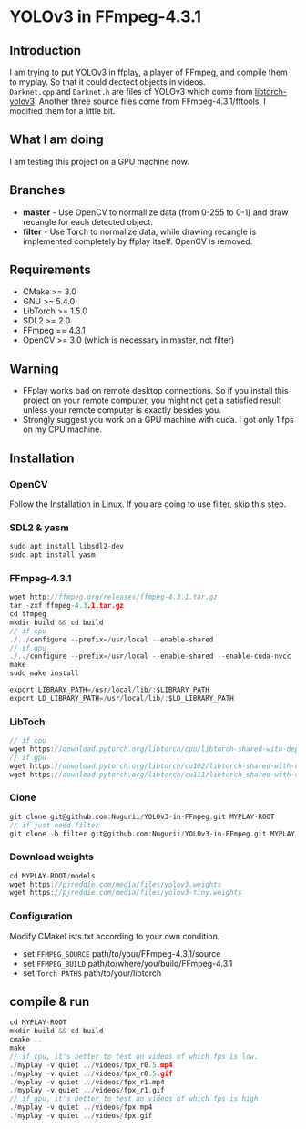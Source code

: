 # YOLOv3 in FFmpeg-4.3.1

## Introduction

I am trying to put YOLOv3 in ffplay, a player of FFmpeg, and compile them to myplay. So that it could dectect objects in videos.  
`Darknet.cpp` and `Darknet.h` are files of YOLOv3 which come from [libtorch-yolov3](https://github.com/walktree/libtorch-yolov3). Another three source files come from FFmpeg-4.3.1/fftools, I modified them for a little bit.

## What I am doing

I am testing this project on a GPU machine now.

## Branches

- **master** - Use OpenCV to normallize data (from 0-255 to 0-1) and draw recangle for each detected object.
- **filter** - Use Torch to normalize data, while drawing recangle is implemented completely by ffplay itself. OpenCV is removed.

## Requirements

- CMake >= 3.0
- GNU >= 5.4.0
- LibTorch >= 1.5.0
- SDL2 >= 2.0
- FFmpeg == 4.3.1
- OpenCV >= 3.0 (which is necessary in master, not filter)

## Warning

- FFplay works bad on remote desktop connections. So if you install this project on your remote computer, you might not get a satisfied result unless your remote computer is exactly besides you.
- Strongly suggest you work on a GPU machine with cuda. I got only 1 fps on my CPU machine.

## Installation

### OpenCV

Follow the [Installation in Linux](https://docs.opencv.org/3.4.13/d7/d9f/tutorial_linux_install.html). If you are going to use filter, skip this step.

### SDL2 & yasm

```c
sudo apt install libsdl2-dev
sudo apt install yasm
```

### FFmpeg-4.3.1

```c
wget http://ffmpeg.org/releases/ffmpeg-4.3.1.tar.gz
tar -zxf ffmpeg-4.3.1.tar.gz
cd ffmpeg
mkdir build && cd build
// if cpu
./../configure --prefix=/usr/local --enable-shared
// if gpu
./../configure --prefix=/usr/local --enable-shared --enable-cuda-nvcc
make
sudo make install

export LIBRARY_PATH=/usr/local/lib/:$LIBRARY_PATH
export LD_LIBRARY_PATH=/usr/local/lib/:$LD_LIBRARY_PATH
```

### LibToch

```c
// if cpu
wget https://download.pytorch.org/libtorch/cpu/libtorch-shared-with-deps-1.8.1%2Bcpu.zip
// if gpu
wget https://download.pytorch.org/libtorch/cu102/libtorch-shared-with-deps-1.8.1.zip
wget https://download.pytorch.org/libtorch/cu111/libtorch-shared-with-deps-1.8.1%2Bcu111.zip
```

### Clone

```c
git clone git@github.com:Nugurii/YOLOv3-in-FFmpeg.git MYPLAY-ROOT
// if just need filter
git clone -b filter git@github.com:Nugurii/YOLOv3-in-FFmpeg.git MYPLAY-ROOT
```

### Download weights

```c
cd MYPLAY-ROOT/models
wget https://pjreddie.com/media/files/yolov3.weights
wget https://pjreddie.com/media/files/yolov3-tiny.weights
```

### Configuration

Modify CMakeLists.txt according to your own condition.

- set `FFMPEG_SOURCE` path/to/your/FFmpeg-4.3.1/source
- set `FFMPEG_BUILD` path/to/where/you/build/FFmpeg-4.3.1
- set `Torch PATHS` path/to/your/libtorch

## compile & run

```c
cd MYPLAY-ROOT
mkdir build && cd build
cmake ..
make
// if cpu, it's better to test on videos of which fps is low.
./myplay -v quiet ../videos/fpx_r0.5.mp4
./myplay -v quiet ../videos/fpx_r0.5.gif
./myplay -v quiet ../videos/fpx_r1.mp4
./myplay -v quiet ../videos/fpx_r1.gif
// if gpu, it's better to test on videos of which fps is high.
./myplay -v quiet ../videos/fpx.mp4
./myplay -v quiet ../videos/fpx.gif
```
